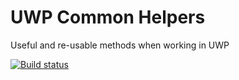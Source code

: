 # UWP Common Helpers
Useful and re-usable methods when working in UWP

[![Build status](https://ci.appveyor.com/api/projects/status/pfsdn5c46f83qx4r/branch/master?svg=true)](https://ci.appveyor.com/project/tmacharia/uwp-common-helpers/branch/master)